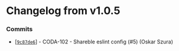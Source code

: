 # Changelog from v1.0.5
### Commits
* [[`9c87de6`](http://github.com/coda-it/eslint-config-codait/commit/9c87de68f0bd663247695d4ce2961eadc7584926)] - CODA-102 - Shareble eslint config (#5) (Oskar Szura)